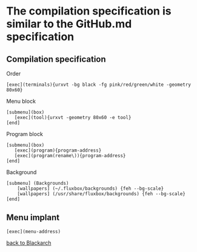 # The compilation specification is similar to the GitHub.md specification
## Compilation specification
Order

    [exec](terminals){urxvt -bg black -fg pink/red/green/white -geometry 80x60}
Menu block

    [submenu](box)
       [exec](tool){urxvt -geometry 80x60 -e tool}
    [end]
Program block

    [submenu](box)
       [exec](program){program-address}
       [exec](program(rename\)){program-address}
    [end]
Background

    [submenu] (Backgrounds)
        [wallpapers] (~/.fluxbox/backgrounds) {feh --bg-scale}
        [wallpapers] (/usr/share/fluxbox/backgrounds) {feh --bg-scale}
    [end]

## Menu implant

    [exec](menu-address)


[back to Blackarch](https://github.com/pro1tocol/Linux-Novice-Function/tree/main/Blackarch)
